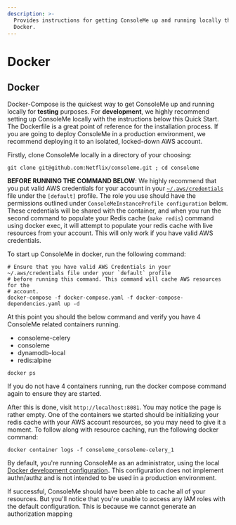 ```yaml
---
description: >-
  Provides instructions for getting ConsoleMe up and running locally through
  Docker.
---
```


# Docker

## Docker

Docker-Compose is the quickest way to get ConsoleMe up and running locally for **testing** purposes. For **development**, we highly recommend setting up ConsoleMe locally with the instructions below this Quick Start. The Dockerfile is a great point of reference for the installation process. If you are going to deploy ConsoleMe in a production environment, we recommend deploying it to an isolated, locked-down AWS account.

Firstly, clone ConsoleMe locally in a directory of your choosing:

```text
git clone git@github.com:Netflix/consoleme.git ; cd consoleme
```

**BEFORE RUNNING THE COMMAND BELOW**: We highly recommend that you put valid AWS credentials for your account in your [`~/.aws/credentials`](https://docs.aws.amazon.com/cli/latest/userguide/cli-configure-files.html#cli-configure-files-where) file under the `[default]` profile. The role you use should have the permissions outlined under `ConsoleMeInstanceProfile configuration` below. These credentials will be shared with the container, and when you run the second command to populate your Redis cache \(`make redis`\) command using docker exec, it will attempt to populate your redis cache with live resources from your account. This will only work if you have valid AWS credentials.

To start up ConsoleMe in docker, run the following command:

```text
# Ensure that you have valid AWS Credentials in your ~/.aws/credentials file under your `default` profile
# before running this command. This command will cache AWS resources for the
# account.
docker-compose -f docker-compose.yaml -f docker-compose-dependencies.yaml up -d
```

At this point you should the below command and verify you have 4 ConsoleMe related containers running.

* consoleme-celery
* consoleme
* dynamodb-local
* redis:alpine

```text
docker ps
```

If you do not have 4 containers running, run the docker compose command again to ensure they are started.

After this is done, visit `http://localhost:8081`. You may notice the page is rather empty. One of the containers we started should be initializing your redis cache with your AWS account resources, so you may need to give it a moment. To follow along with resource caching, run the following docker command:

```text
docker container logs -f consoleme_consoleme-celery_1
```

By default, you're running ConsoleMe as an administrator, using the local [Docker development configuration](https://github.com/Netflix/consoleme/blob/master/example_config/example_config_docker_development.yaml)**.** This configuration does not implement authn/authz and is not intended to be used in a production environment.

If successful, ConsoleMe should have been able to cache all of your resources. But you'll notice that you're unable to access any IAM roles with the default configuration. This is because we cannot generate an authorization mapping

